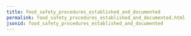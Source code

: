```yaml
---
title: food_safety_procedures_established_and_documented
permalink: food_safety_procedures_established_and_documented.html
jsonid: food_safety_procedures_established_and_documented
---
```

